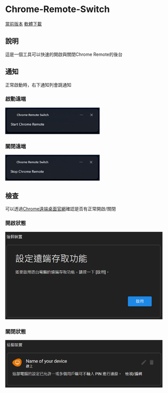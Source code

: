 # Chrome-Remote-Switch
[當前版本](https://github.com/AU2A/Chrome-Remote-Switch/releases/tag/v1.0)
[軟體下載](https://raw.githubusercontent.com/AU2A/chrome-remote-switch/main/dist/CR-Switch.exe)

## 說明
這是一個工具可以快速的開啟與關閉Chrome Remote的後台

## 通知
正常啟動時，右下通知列會跳通知

### 啟動遠端
<img src="https://raw.githubusercontent.com/AU2A/chrome-remote-switch/main/image/1.png" alt="drawing" width="300"/>

### 關閉遠端
<img src="https://raw.githubusercontent.com/AU2A/chrome-remote-switch/main/image/2.png" alt="drawing" width="300"/>

## 檢查
可以透過[Chrome遠端桌面官網](https://remotedesktop.google.com/access)確認是否有正常開啟/關閉

### 開啟狀態
<img src="https://raw.githubusercontent.com/AU2A/chrome-remote-switch/main/image/3.png" alt="drawing" width="500"/>

### 關閉狀態
<img src="https://raw.githubusercontent.com/AU2A/chrome-remote-switch/main/image/4.png" alt="drawing" width="500"/>
